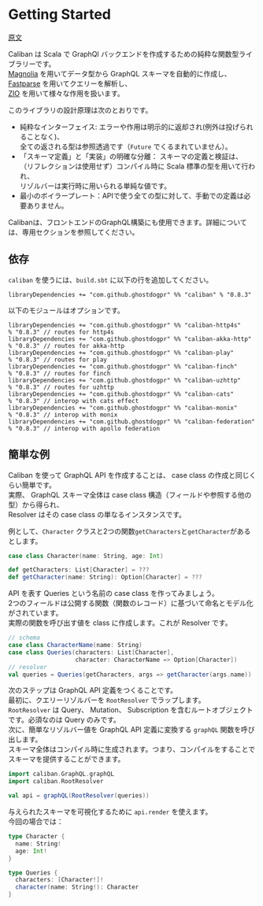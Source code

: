 # Getting Started

[原文](https://ghostdogpr.github.io/caliban/docs/)  

Caliban は Scala で GraphQl バックエンドを作成するための純粋な関数型ライブラリーです。  
[Magnolia](https://github.com/propensive/magnolia) を用いてデータ型から GraphQL スキーマを自動的に作成し、  
[Fastparse](https://github.com/lihaoyi/fastparse) を用いてクエリーを解析し、  
[ZIO](https://github.com/zio/zio) を用いて様々な作用を扱います。 


このライブラリの設計原理は次のとおりです。
* 純粋なインターフェイス: エラーや作用は明示的に返却され(例外は投げられることなく)、  
全ての返される型は参照透過です（`Future` でくるまれていません）。
* 「スキーマ定義」と「実装」の明確な分離： スキーマの定義と検証は、  
（リフレクションは使用せず）コンパイル時に Scala 標準の型を用いて行われ、  
リゾルバーは実行時に用いられる単純な値です。
* 最小のボイラープレート：APIで使う全ての型に対して、手動での定義は必要ありません。

Calibanは、フロントエンドのGraphQL構築にも使用できます。詳細については、専用セクションを参照してください。  

## 依存
`caliban` を使うには、`build.sbt` に以下の行を追加してください。  
```sbtshell
libraryDependencies += "com.github.ghostdogpr" %% "caliban" % "0.8.3"
```

以下のモジュールはオプションです。
```sbtshell
libraryDependencies += "com.github.ghostdogpr" %% "caliban-http4s"     % "0.8.3" // routes for http4s
libraryDependencies += "com.github.ghostdogpr" %% "caliban-akka-http"  % "0.8.3" // routes for akka-http
libraryDependencies += "com.github.ghostdogpr" %% "caliban-play"       % "0.8.3" // routes for play
libraryDependencies += "com.github.ghostdogpr" %% "caliban-finch"      % "0.8.3" // routes for finch
libraryDependencies += "com.github.ghostdogpr" %% "caliban-uzhttp"     % "0.8.3" // routes for uzhttp
libraryDependencies += "com.github.ghostdogpr" %% "caliban-cats"       % "0.8.3" // interop with cats effect
libraryDependencies += "com.github.ghostdogpr" %% "caliban-monix"      % "0.8.3" // interop with monix
libraryDependencies += "com.github.ghostdogpr" %% "caliban-federation" % "0.8.3" // interop with apollo federation
```

## 簡単な例

Caliban を使って GraphQL API を作成することは、 case class の作成と同じくらい簡単です。  
実際、 GraphQL スキーマ全体は case class 構造（フィールドや参照する他の型）から得られ、  
Resolver はその case class の単なるインスタンスです。  

例として、`Character` クラスと2つの関数`getCharacters`と`getCharacter`があるとします。  
```scala
case class Character(name: String, age: Int)

def getCharacters: List[Character] = ???
def getCharacter(name: String): Option[Character] = ???
```

API を表す Queries という名前の case class を作ってみましょう。  
2つのフィールドは公開する関数（関数のレコード）に基づいて命名とモデル化がされています。  
実際の関数を呼び出す値を class に作成します。これが Resolver です。  
```scala
// schema
case class CharacterName(name: String)
case class Queries(characters: List[Character],
                   character: CharacterName => Option[Character])
// resolver
val queries = Queries(getCharacters, args => getCharacter(args.name))
```

次のステップは GraphQL API 定義をつくることです。  
最初に、クエリーリゾルバーを `RootResolver` でラップします。  
`RootResolver` は Query、 Mutation、 Subscription を含むルートオブジェクトです。必須なのは Query のみです。  
次に、簡単なリゾルバー値を GraphQL API 定義に変換する `graphQL` 関数を呼び出します。  
スキーマ全体はコンパイル時に生成されます。つまり、コンパイルをすることでスキーマを提供することができます。  

```scala
import caliban.GraphQL.graphQL
import caliban.RootResolver

val api = graphQL(RootResolver(queries))
```

与えられたスキーマを可視化するために `api.render` を使えます。  
今回の場合では：
```scala
type Character {
  name: String!
  age: Int!
}

type Queries {
  characters: [Character!]!
  character(name: String!): Character
}
```
